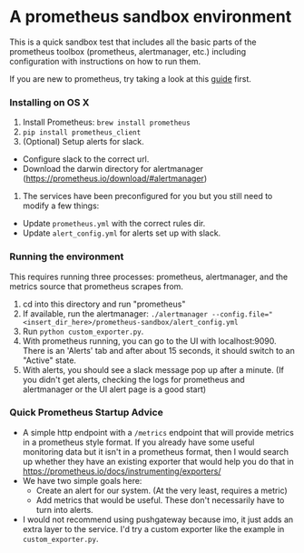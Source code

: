 # A prometheus sandbox environment 
This is a quick sandbox test that includes all the basic parts of the prometheus toolbox (prometheus, alertmanager, etc.) including configuration with instructions on how to run them. 

If you are new to prometheus, try taking a look at this [guide](https://github.com/deeTEEcee/prometheus-beginners-guide) first.  



### Installing on OS X
1. Install Prometheus: `brew install prometheus`
1. `pip install prometheus_client`
1. (Optional) Setup alerts for slack.
* Configure slack to the correct url. 
* Download the darwin directory for alertmanager (https://prometheus.io/download/#alertmanager)
1. The services have been preconfigured for you but you still need to modify a few things:
* Update `prometheus.yml` with the correct rules dir.
* Update `alert_config.yml` for alerts set up with slack. 

### Running the environment ### 
This requires running three processes: prometheus, alertmanager, and the metrics source that prometheus scrapes from.
1. cd into this directory and run "prometheus"
1. If available, run the alertmanager: `./alertmanager --config.file="<insert_dir_here>/prometheus-sandbox/alert_config.yml`
1. Run `python custom_exporter.py`. 
1. With prometheus running, you can go to the UI with localhost:9090. There is an 'Alerts' tab and after about 15 seconds, it should switch to an "Active" state. 
1. With alerts, you should see a slack message pop up after a minute. (If you didn't get alerts, checking the logs for prometheus and alertmanager or the UI alert page is a good start)


### Quick Prometheus Startup Advice ###
* A simple http endpoint with a `/metrics` endpoint that will provide metrics in a prometheus style format. If you already have some useful monitoring data but it isn't in a prometheus format, then I would search up whether they have an existing exporter that would help you do that in https://prometheus.io/docs/instrumenting/exporters/
* We have two simple goals here:
    * Create an alert for our system. (At the very least, requires a metric)
    * Add metrics that would be useful. These don't necessarily have to turn into alerts. 
* I would not recommend using pushgateway because imo, it just adds an extra layer to the service. I'd try a custom exporter like the example in `custom_exporter.py`. 
